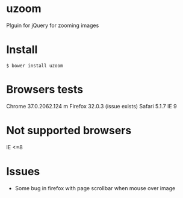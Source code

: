 uzoom
======

Plguin for jQuery for zooming images

# Install
```npm
$ bower install uzoom
```

# Browsers tests
Chrome 37.0.2062.124 m
Firefox 32.0.3 (issue exists)
Safari 5.1.7
IE 9

# Not supported browsers
IE <=8

# Issues
- Some bug in firefox with page scrollbar when mouse over image